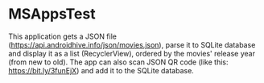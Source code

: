 # MSAppsTest

This application gets a JSON file (https://api.androidhive.info/json/movies.json),
parse it to SQLite database and display it as a list (RecyclerView), ordered by the movies' release year (from new to old).
The app can also scan JSON QR code (like this: https://bit.ly/3funEjX) and add it to the SQLite database.

